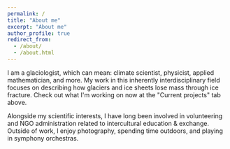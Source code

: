 ```yaml
---
permalink: /
title: "About me"
excerpt: "About me"
author_profile: true
redirect_from: 
  - /about/
  - /about.html
---
```

I am a glaciologist, which can mean: climate scientist, physicist, applied mathematician, and more.  My work in this inherently interdisciplinary field focuses on describing how glaciers and ice sheets lose mass through ice fracture.  Check out what I'm working on now at the "Current projects" tab above.

Alongside my scientific interests, I have long been involved in volunteering and NGO administration related to intercultural education & exchange.  Outside of work, I enjoy photography, spending time outdoors, and playing in symphony orchestras.
